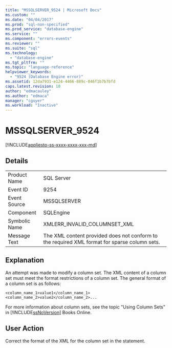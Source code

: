 ```yaml
---
title: "MSSQLSERVER_9524 | Microsoft Docs"
ms.custom: ""
ms.date: "04/04/2017"
ms.prod: "sql-non-specified"
ms.prod_service: "database-engine"
ms.service: ""
ms.component: "errors-events"
ms.reviewer: ""
ms.suite: "sql"
ms.technology: 
  - "database-engine"
ms.tgt_pltfrm: ""
ms.topic: "language-reference"
helpviewer_keywords: 
  - "9524 (Database Engine error)"
ms.assetid: 12da7931-e124-4466-889c-046f1b7b7bfd
caps.latest.revision: 10
author: "edmacauley"
ms.author: "edmaca"
manager: "cguyer"
ms.workload: "Inactive"
---
```

# MSSQLSERVER_9524
[!INCLUDE[appliesto-ss-xxxx-xxxx-xxx-md](../../includes/appliesto-ss-xxxx-xxxx-xxx-md.md)]
  
## Details  
  
|||  
|-|-|  
|Product Name|SQL Server|  
|Event ID|9254|  
|Event Source|MSSQLSERVER|  
|Component|SQLEngine|  
|Symbolic Name|XMLERR_INVALID_COLUMNSET_XML|  
|Message Text|The XML content provided does not conform to the required XML format for sparse column sets.|  
  
## Explanation  
An attempt was made to modify a column set. The XML content of a column set must meet the format restrictions of a column set. The general format of a column set is as follows:  
  
`<column_name_1>value1</column_name_1><column_name_2>value2</column_name_2>...`  
  
For more information about column sets, see the topic "Using Column Sets" in [!INCLUDE[ssNoVersion](../../includes/ssnoversion-md.md)] Books Online.  
  
## User Action  
Correct the format of the XML for the column set in the statement.  
  

